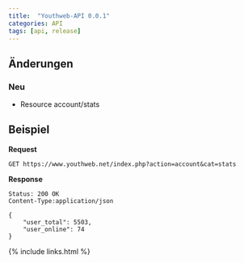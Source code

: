```yaml
---
title:  "Youthweb-API 0.0.1"
categories: API
tags: [api, release]
---
```

## Änderungen

### Neu

- Resource account/stats

## Beispiel

**Request**

```
GET https://www.youthweb.net/index.php?action=account&cat=stats
```

**Response**

```
Status: 200 OK
Content-Type:application/json

{
    "user_total": 5503,
    "user_online": 74
}
```

{% include links.html %}
